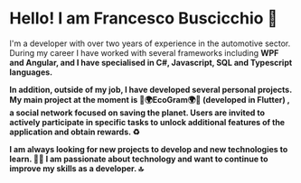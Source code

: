 <h1>Hello! I am Francesco Buscicchio 🖖</h1>
  
I'm a developer with over two years of experience in the automotive sector. During my career I have worked with several frameworks including <b>WPF<b/> and <b>Angular</b>, and I have specialised in <b>C#, Javascript, SQL and Typescript languages</b>.

In addition, outside of my job, I have developed several personal projects. My main project at the moment is <b>🌱🌍EcoGram🌍🌱</b> (developed in Flutter) , a social network focused on saving the planet. Users are invited to actively participate in specific tasks to unlock additional features of the application and obtain rewards. ♻️

I am always looking for new projects to develop and new technologies to learn. 👨‍💻
I am passionate about technology and want to continue to improve my skills as a developer. 🔝
